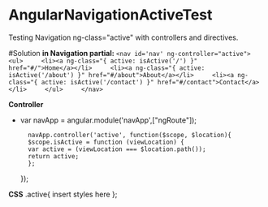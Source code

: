 # AngularNavigationActiveTest
Testing Navigation ng-class="active" with controllers and directives.

#Solution
**in Navigation partial:**
    `<nav id='nav' ng-controller="active">    
        <ul>    
            <li><a ng-class="{ active: isActive('/') }" href="#/">Home</a></li>    
            <li><a ng-class="{ active: isActive('/about') }" href="#/about">About</a></li>    
            <li><a ng-class="{ active: isActive('/contact') }" href="#/contact">Contact</a></li>    
        </ul>    
    </nav>`    


**Controller**
- var navApp = angular.module('navApp',["ngRoute"]);

        navApp.controller('active', function($scope, $location){
        $scope.isActive = function (viewLocation) {
        var active = (viewLocation === $location.path());
        return active;
        };
    });     

**CSS**
    .active{ insert styles here };
